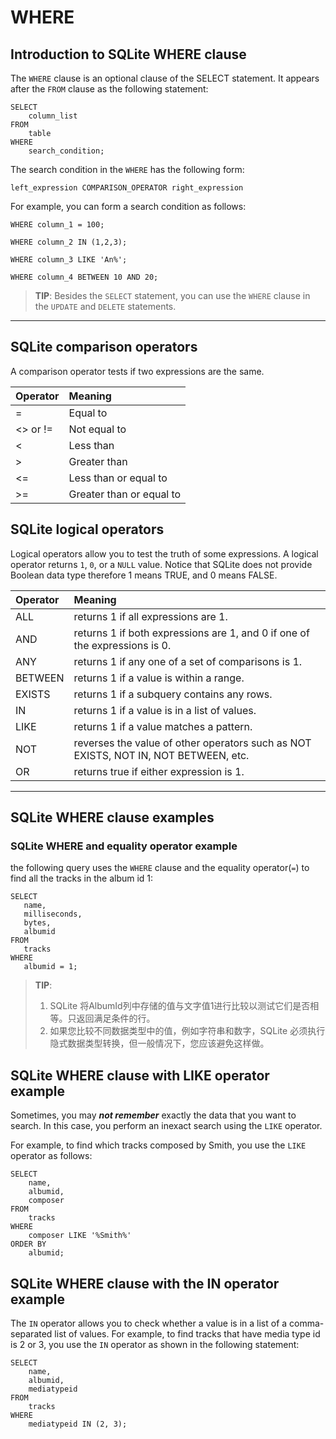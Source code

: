 # WHERE

## Introduction to SQLite WHERE clause
The `WHERE` clause is an optional clause of the SELECT statement. It appears after the `FROM` clause as the following statement:
```
SELECT
	column_list
FROM
	table
WHERE
	search_condition;
```

The search condition in the `WHERE` has the following form:
```
left_expression COMPARISON_OPERATOR right_expression
```

For example, you can form a search condition as follows:
```
WHERE column_1 = 100;

WHERE column_2 IN (1,2,3);

WHERE column_3 LIKE 'An%';

WHERE column_4 BETWEEN 10 AND 20;
```

>**TIP**: Besides the `SELECT` statement, you can use the `WHERE` clause in the `UPDATE` and `DELETE` statements.

---
## SQLite comparison operators

A comparison operator tests if two expressions are the same.

| **Operator** | **Meaning** |
| :- | :- |
| = | Equal to |
| <> or != | Not equal to |
| < | Less than |
| > | Greater than |
| <= | 	Less than or equal to |
| >= | Greater than or equal to |

## SQLite logical operators

Logical operators allow you to test the truth of some expressions. A logical operator returns `1`, `0`, or a `NULL` value.
Notice that SQLite does not provide Boolean data type therefore 1 means TRUE, and 0 means FALSE.

| **Operator** | **Meaning** |
| :- | :- |
| ALL | returns 1 if all expressions are 1. |
| AND | returns 1 if both expressions are 1, and 0 if one of the expressions is 0. |
| ANY | returns 1 if any one of a set of comparisons is 1. |
| BETWEEN | returns 1 if a value is within a range. |
| EXISTS | returns 1 if a subquery contains any rows. |
| IN | returns 1 if a value is in a list of values. |
| LIKE | returns 1 if a value matches a pattern. |
| NOT | reverses the value of other operators such as NOT EXISTS, NOT IN, NOT BETWEEN, etc. |
| OR | returns true if either expression is 1. |

---

## SQLite WHERE clause examples

### SQLite WHERE and equality operator example

the following query uses the `WHERE` clause and the equality operator(`=`) to find all the tracks in the album id 1:

```
SELECT
   name,
   milliseconds,
   bytes,
   albumid
FROM
   tracks
WHERE
   albumid = 1;
```

>**TIP**:
>
>1. SQLite 将AlbumId列中存储的值与文字值1进行比较以测试它们是否相等。只返回满足条件的行。
>2. 如果您比较不同数据类型中的值，例如字符串和数字，SQLite 必须执行隐式数据类型转换，但一般情况下，您应该避免这样做。

## SQLite WHERE clause with LIKE operator example

Sometimes, you may ***not remember*** exactly the data that you want to search. In this case, you perform an inexact search using the `LIKE` operator.

For example, to find which tracks composed by Smith, you use the `LIKE` operator as follows:

```
SELECT
	name,
	albumid,
	composer
FROM
	tracks
WHERE
	composer LIKE '%Smith%'
ORDER BY
	albumid;
```

## SQLite WHERE clause with the IN operator example

The `IN` operator allows you to check whether a value is in a list of a comma-separated list of values. 
For example, to find tracks that have media type id is 2 or 3, you use the `IN` operator as shown in the following statement:

```
SELECT
	name,
	albumid,
	mediatypeid
FROM
	tracks
WHERE
	mediatypeid IN (2, 3);
```